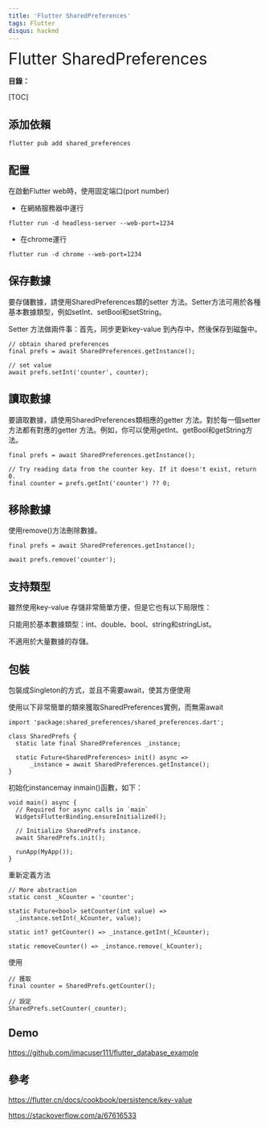 ```yaml
---
title: 'Flutter SharedPreferences'
tags: Flutter
disqus: hackmd
---
```


<style>
.red {
  color: red;
}
.blue {
    color: blue;
}
</style>

<font size="6">Flutter SharedPreferences</font>

**目錄：**

[TOC]

## 添加依賴

```shell=
flutter pub add shared_preferences
```

## 配置

在啟動Flutter web時，使用固定端口(port number)

- 在網絡服務器中運行
```shell=
flutter run -d headless-server --web-port=1234
```

- 在chrome運行
```shell=
flutter run -d chrome --web-port=1234
```

## 保存數據

要存儲數據，請使用SharedPreferences類的setter 方法。Setter方法可用於各種基本數據類型，例如setInt、setBool和setString。

Setter 方法做兩件事：首先，同步更新key-value 到內存中，然後保存到磁盤中。

```dart=
// obtain shared preferences
final prefs = await SharedPreferences.getInstance();

// set value
await prefs.setInt('counter', counter);
```

## 讀取數據

要讀取數據，請使用SharedPreferences類相應的getter 方法。對於每一個setter 方法都有對應的getter 方法。例如，你可以使用getInt、getBool和getString方法。

```dart=
final prefs = await SharedPreferences.getInstance();

// Try reading data from the counter key. If it doesn't exist, return 0.
final counter = prefs.getInt('counter') ?? 0;
```

## 移除數據

使用remove()方法刪除數據。

```dart=
final prefs = await SharedPreferences.getInstance();

await prefs.remove('counter');
```

## 支持類型

雖然使用key-value 存儲非常簡單方便，但是它也有以下局限性：

只能用於基本數據類型：int、double、bool、string和stringList。

不適用於大量數據的存儲。

## 包裝

包裝成Singleton的方式，並且不需要await，使其方便使用

使用以下非常簡單的類來獲取SharedPreferences實例，而無需await
```dart=
import 'package:shared_preferences/shared_preferences.dart';

class SharedPrefs {
  static late final SharedPreferences _instance;

  static Future<SharedPreferences> init() async =>
      _instance = await SharedPreferences.getInstance();
}
```

初始化instancemay inmain()函數，如下：

```dart=
void main() async {
  // Required for async calls in `main`
  WidgetsFlutterBinding.ensureInitialized();

  // Initialize SharedPrefs instance.
  await SharedPrefs.init();

  runApp(MyApp());
}
```

重新定義方法

```dart=
// More abstraction
static const _kCounter = 'counter';

static Future<bool> setCounter(int value) =>
  _instance.setInt(_kCounter, value);

static int? getCounter() => _instance.getInt(_kCounter);

static removeCounter() => _instance.remove(_kCounter);
```

使用

```dart=
// 獲取
final counter = SharedPrefs.getCounter();

// 設定
SharedPrefs.setCounter(_counter);
```

## Demo

https://github.com/imacuser111/flutter_database_example

## 參考

https://flutter.cn/docs/cookbook/persistence/key-value

https://stackoverflow.com/a/67616533
